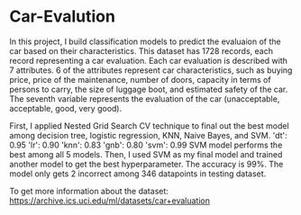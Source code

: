# Car-Evalution

In this project, I build classification models to predict the evaluaion of the car based on their characteristics.
This dataset has 1728 records, each record representing a car evaluation. Each car evaluation is described with 7 attributes. 6 of the attributes represent car characteristics, such as buying price, price of the maintenance, number of doors, capacity in terms of persons to carry, the size of luggage boot, and estimated safety of the car. The seventh variable represents the evaluation of the car (unacceptable, acceptable, good, very good).

First, I applied Nested Grid Search CV technique to final out the best model among decision tree, logistic regression, KNN, Naive Bayes, and SVM. 
'dt': 0.95
'lr': 0.90
'knn': 0.83
'gnb': 0.80
'svm': 0.99
SVM model performs the best among all 5 models.
Then, I used SVM as my final model and trained another model to get the best hyperparameter. The accuracy is 99%. The model only gets 2 incorrect among 346 datapoints in testing dataset.

To get more information about the dataset: 
https://archive.ics.uci.edu/ml/datasets/car+evaluation
